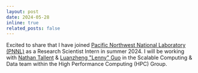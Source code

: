 ```yaml
---
layout: post
date: 2024-05-28 
inline: true
related_posts: false
---
```


Excited to share that I have joined <a href="https://www.pnnl.gov">Pacific Northwest National Laboratory (PNNL)</a> as a Research Scientist Intern in summer 2024. I will be working with <a href="https://www.pnnl.gov/people/nathan-tallent">Nathan Tallent</a> & <a href="http://www.luanzhengguo.com">Luanzheng "Lenny" Guo</a> in the Scalable Computing & Data team within the High Performance Computing (HPC) Group.
